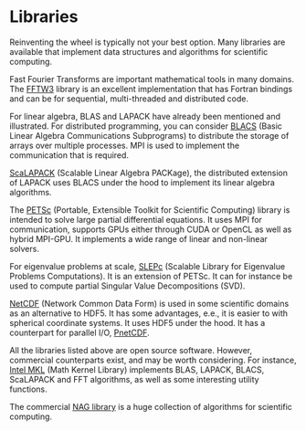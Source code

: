 # Libraries

Reinventing the wheel is typically not your best option.  Many libraries are
available that implement data structures and algorithms for scientific
computing.

Fast Fourier Transforms are important mathematical tools in many domains.
The [FFTW3](http://www.fftw.org/) library is an excellent implementation
that has Fortran bindings and can be for sequential, multi-threaded and
distributed code.

For linear algebra, BLAS and LAPACK have already been mentioned and
illustrated.  For distributed programming, you can consider
[BLACS](https://www.netlib.org/blacs/) (Basic Linear Algebra Communications
Subprograms) to distribute the storage of arrays over multiple processes.
MPI is used to implement the communication that is required.

[ScaLAPACK](http://www.netlib.org/scalapack/) (Scalable Linear Algebra PACKage),
the distributed extension of LAPACK uses BLACS under the hood to implement its
linear algebra algorithms.

The [PETSc](https://www.mcs.anl.gov/petsc/) (Portable, Extensible Toolkit for
Scientific Computing) library is intended to solve large partial differential
equations.  It uses MPI for communication, supports GPUs either through CUDA
or OpenCL as well as hybrid MPI-GPU.  It implements a wide range of linear and
non-linear solvers.

For eigenvalue problems at scale, [SLEPc](https://slepc.upv.es/) (Scalable
Library for Eigenvalue Problems Computations).  It is an extension of PETSc.
It can for instance be used to compute partial Singular Value Decompositions
(SVD).

[NetCDF](https://www.unidata.ucar.edu/software/netcdf/) (Network Common Data
Form) is used in some scientific domains as an alternative to HDF5.  It
has some advantages, e.e., it is easier to with spherical coordinate systems.
It uses HDF5 under the hood. It has a counterpart for parallel I/O,
[PnetCDF](https://parallel-netcdf.github.io/).

All the libraries listed above are open source software.  However,
commercial counterparts exist, and may be worth considering.  For
instance,   [Intel MKL](https://software.intel.com/content/www/us/en/develop/tools/oneapi/components/onemkl.html#gs.zx8nvs)
(Math Kernel Library) implements BLAS, LAPACK, BLACS, ScaLAPACK and FFT
algorithms, as well as some interesting utility functions.

The commercial [NAG library](https://www.nag.com/content/nag-library) is a
huge collection of algorithms for scientific computing.
